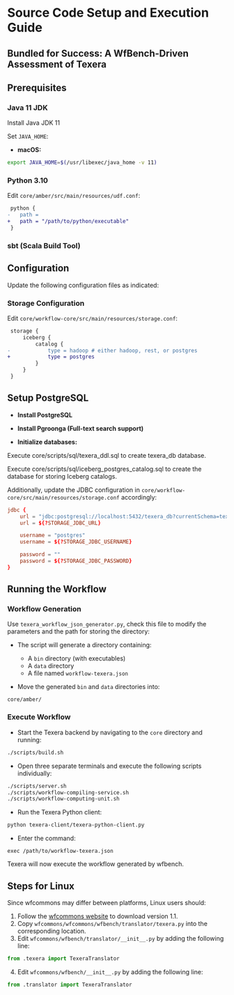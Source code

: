 # Source Code Setup and Execution Guide

## Bundled for Success: A WfBench-Driven Assessment of Texera

## Prerequisites

### Java 11 JDK

Install Java JDK 11

Set `JAVA_HOME`:

* **macOS:**

```bash
export JAVA_HOME=$(/usr/libexec/java_home -v 11)
```


### Python 3.10

Edit `core/amber/src/main/resources/udf.conf`:

```diff
 python {
-   path =
+   path = "/path/to/python/executable"
 }
```

### sbt (Scala Build Tool)

## Configuration

Update the following configuration files as indicated:

### Storage Configuration

Edit `core/workflow-core/src/main/resources/storage.conf`:

```diff
 storage {
     iceberg {
         catalog {
-            type = hadoop # either hadoop, rest, or postgres
+            type = postgres
         }
     }
 }
```



## Setup PostgreSQL


* **Install PostgreSQL**


* **Install Pgroonga (Full-text search support)**


* **Initialize databases:**

Execute core/scripts/sql/texera_ddl.sql to create texera_db database.

Execute core/scripts/sql/iceberg_postgres_catalog.sql to create the database for storing Iceberg catalogs.

Additionally, update the JDBC configuration in `core/workflow-core/src/main/resources/storage.conf` accordingly:

```conf
jdbc {
    url = "jdbc:postgresql://localhost:5432/texera_db?currentSchema=texera_db,public"
    url = ${?STORAGE_JDBC_URL}

    username = "postgres"
    username = ${?STORAGE_JDBC_USERNAME}

    password = ""
    password = ${?STORAGE_JDBC_PASSWORD}
}
```

## Running the Workflow

### Workflow Generation

Use `texera_workflow_json_generator.py`, check this file to modify the parameters and the path for storing the directory:

* The script will generate a directory containing:

  * A `bin` directory (with executables)
  * A `data` directory
  * A file named `workflow-texera.json`

* Move the generated `bin` and `data` directories into:

```
core/amber/
```

### Execute Workflow

* Start the Texera backend by navigating to the `core` directory and running:

```bash
./scripts/build.sh
```

* Open three separate terminals and execute the following scripts individually:

```bash
./scripts/server.sh
./scripts/workflow-compiling-service.sh
./scripts/workflow-computing-unit.sh
```

* Run the Texera Python client:

```bash
python texera-client/texera-python-client.py
```

* Enter the command:

```
exec /path/to/workflow-texera.json
```

Texera will now execute the workflow generated by wfbench.


## Steps for Linux 

Since wfcommons may differ between platforms, Linux users should:

1. Follow the [wfcommons website](https://pypi.org/project/wfcommons/) to download version 1.1.
2. Copy `wfcommons/wfcommons/wfbench/translator/texera.py` into the corresponding location.
3. Edit `wfcommons/wfbench/translator/__init__.py` by adding the following line:

```python
from .texera import TexeraTranslator
```

4. Edit `wfcommons/wfbench/__init__.py` by adding the following line:

```python
from .translator import TexeraTranslator
```








